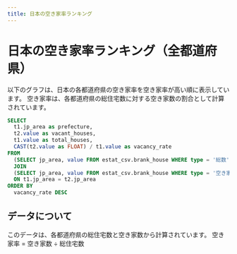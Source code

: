 ```yaml
---
title: 日本の空き家率ランキング
---
```


# 日本の空き家率ランキング（全都道府県）

以下のグラフは、日本の各都道府県の空き家率を空き家率が高い順に表示しています。
空き家率は、各都道府県の総住宅数に対する空き家数の割合として計算されています。

```sql vacancy_rate_ranking
SELECT
  t1.jp_area as prefecture,
  t2.value as vacant_houses,
  t1.value as total_houses,
  CAST(t2.value as FLOAT) / t1.value as vacancy_rate
FROM
  (SELECT jp_area, value FROM estat_csv.brank_house WHERE type = '総数') t1
  JOIN
  (SELECT jp_area, value FROM estat_csv.brank_house WHERE type = '空き家') t2
  ON t1.jp_area = t2.jp_area
ORDER BY
  vacancy_rate DESC
```

<BarChart 
  data={vacancy_rate_ranking} 
  x="prefecture" 
  y="vacancy_rate"
  swapXY={true}
  title="都道府県別空き家率ランキング"
  xAxisTitle="空き家率"
  yAxisTitle="都道府県"
  xAxisNumberFormat=".1%"
/>

## データについて

このデータは、各都道府県の総住宅数と空き家数から計算されています。
空き家率 = 空き家数 ÷ 総住宅数
